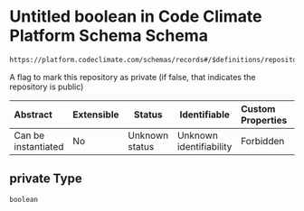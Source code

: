 # Untitled boolean in Code Climate Platform Schema Schema

```txt
https://platform.codeclimate.com/schemas/records#/$definitions/repository/properties/attributes/properties/private
```

A flag to mark this repository as private (if false, that indicates the repository is public)


| Abstract            | Extensible | Status         | Identifiable            | Custom Properties | Additional Properties | Access Restrictions | Defined In                                            |
| :------------------ | ---------- | -------------- | ----------------------- | :---------------- | --------------------- | ------------------- | ----------------------------------------------------- |
| Can be instantiated | No         | Unknown status | Unknown identifiability | Forbidden         | Allowed               | none                | [records.json\*](records.json "open original schema") |

## private Type

`boolean`
